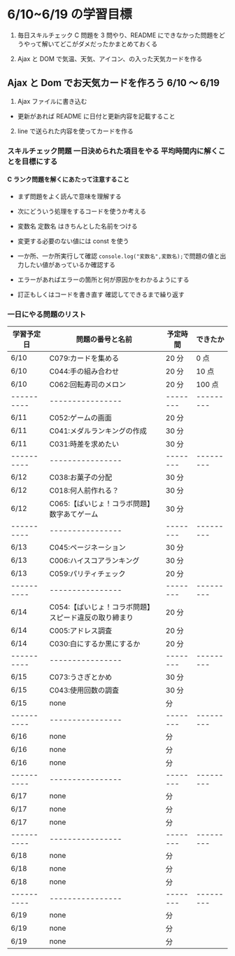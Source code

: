 # 6/10~6/19 の学習目標

1. 毎日スキルチェック C 問題を 3 問やり、README にできなかった問題をどうやって解いてどこがダメだったかまとめておくる

2. Ajax と DOM で気温、天気、アイコン、の入った天気カードを作る

## Ajax と Dom でお天気カードを作ろう 6/10 ～ 6/19

1. Ajax ファイルに書き込む

- 更新があれば README に日付と更新内容を記載すること

2. line で送られた内容を使ってカードを作る

### スキルチェック問題 一日決められた項目をやる 平均時間内に解くことを目標にする

#### C ランク問題を解くにあたって注意すること

- まず問題をよく読んで意味を理解する

- 次にどういう処理をするコードを使うか考える

- 変数名 定数名 はきちんとした名前をつける

- 変更する必要のない値には const を使う

- 一か所、一か所実行して確認 `console.log("変数名",変数名);`で問題の値と出力したい値があっているか確認する

- エラーがあればエラーの箇所と何が原因かをわかるようにする

- 訂正もしくはコードを書き直す 確認してできるまで繰り返す

### 一日にやる問題のリスト

| 学習予定日 | 問題の番号と名前                                      | 予定時間 | できたか  |
| ---------- | ----------------------------------------------------- | -------- | --------- |
| 6/10       | C079:カードを集める                                   | 20 分    | 0 点      |
| 6/10       | C044:手の組み合わせ                                   | 20 分    | 10 点     |
| 6/10       | C062:回転寿司のメロン                                 | 20 分    | 100 点    |
| ---------- | ----------------                                      | -------- | --------- |
| 6/11       | C052:ゲームの画面                                     | 20 分    |           |
| 6/11       | C041:メダルランキングの作成                           | 30 分    |           |
| 6/11       | C031:時差を求めたい                                   | 30 分    |           |
| ---------- | ----------------                                      | -------- | --------- |
| 6/12       | C038:お菓子の分配                                     | 30 分    |           |
| 6/12       | C018:何人前作れる？                                   | 30 分    |           |
| 6/12       | C065:【ぱいじょ！コラボ問題】数字あてゲーム           | 30 分    |           |
| ---------- | ----------------                                      | -------- | --------- |
| 6/13       | C045:ページネーション                                 | 30 分    |           |
| 6/13       | C006:ハイスコアランキング                             | 30 分    |           |
| 6/13       | C059:パリティチェック                                 | 20 分    |           |
| ---------- | ----------------                                      | -------- | --------- |
| 6/14       | C054:【ぱいじょ！コラボ問題】スピード違反の取り締まり | 20 分    |           |
| 6/14       | C005:アドレス調査                                     | 20 分    |           |
| 6/14       | C030:白にするか黒にするか                             | 20 分    |           |
| ---------- | ----------------                                      | -------- | --------- |
| 6/15       | C073:うさぎとかめ                                     | 30 分    |           |
| 6/15       | C043:使用回数の調査                                   | 30 分    |           |
| 6/15       | none                                                  | 分       |           |
| ---------- | ----------------                                      | -------- | --------- |
| 6/16       | none                                                  | 分       |           |
| 6/16       | none                                                  | 分       |           |
| 6/16       | none                                                  | 分       |           |
| ---------- | ----------------                                      | -------- | --------- |
| 6/17       | none                                                  | 分       |           |
| 6/17       | none                                                  | 分       |           |
| 6/17       | none                                                  | 分       |           |
| ---------- | ----------------                                      | -------- | --------- |
| 6/18       | none                                                  | 分       |           |
| 6/18       | none                                                  | 分       |           |
| 6/18       | none                                                  | 分       |           |
| ---------- | ----------------                                      | -------- | --------- |
| 6/19       | none                                                  | 分       |           |
| 6/19       | none                                                  | 分       |           |
| 6/19       | none                                                  | 分       |           |
